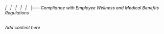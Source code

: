 ###### |   |   |   |   |   ├── Compliance with Employee Wellness and Medical Benefits Regulations

*Add content here*